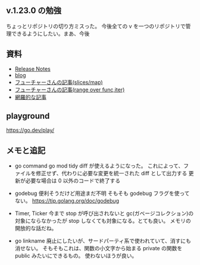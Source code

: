 ## v.1.23.0 の勉強

ちょっとリポジトリの切り方ミスった。
今後全ての v を一つのリポジトリで管理できるようにしたい。まあ、今後

## 資料

- [Release Notes](https://tip.golang.org/doc/go1.23)
- [blog](https://go.dev/blog/go1.23)
- [フューチャーさんの記事(slices/map)](https://future-architect.github.io/articles/20240719a/)
- [フューチャーさんの記事(range over func,iter)](https://future-architect.github.io/articles/20240718a/)
- [網羅的な記事](https://zenn.dev/koya_iwamura/articles/7e7482c7222e37)

## playground

https://go.dev/play/

## メモと追記

- go command
  go mod tidy diff が使えるようになった。
  これによって、ファイルを修正せず、代わりに必要な変更を統一された diff として出力する
  更新が必要な場合は 0 以外のコードで終了する

- godebug
  便利そうだけど用途まだ不明 そもそも godebug フラグを使ってない。
  https://tip.golang.org/doc/godebug

- Timer, Ticker
  今まで stop が呼び出されないと gc(ガベージコレクション)の対象にならなかったが stop しなくても対象になる。とても良い。
  メモリの開放的な話だね。

- go linkname
  廃止にしたいが、サードパーティ系で使われていて、消すにも消せない。
  そもそもこれは、関数の小文字から始まる private の関数を public みたいにできるもの。
  使わないほうが良い。
